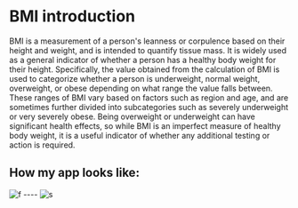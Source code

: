 # BMI introduction

BMI is a measurement of a person's leanness or corpulence based on their height and weight, and is intended to quantify tissue mass. It is widely used as a general indicator of whether a person has a healthy body weight for their height. Specifically, the value obtained from the calculation of BMI is used to categorize whether a person is underweight, normal weight, overweight, or obese depending on what range the value falls between. These ranges of BMI vary based on factors such as region and age, and are sometimes further divided into subcategories such as severely underweight or very severely obese. Being overweight or underweight can have significant health effects, so while BMI is an imperfect measure of healthy body weight, it is a useful indicator of whether any additional testing or action is required.

## How my app looks like:


![f](https://user-images.githubusercontent.com/91839880/177674710-8673aed0-db0d-40cb-9265-5a1c967ca27a.jpg) ---- ![s](https://user-images.githubusercontent.com/91839880/177675015-3e101741-37cf-4591-8376-36ff57a1d020.jpg)

